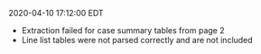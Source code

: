 2020-04-10 17:12:00 EDT


- Extraction failed for case summary tables from page 2
- Line list tables were not parsed correctly and are not included
